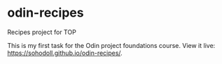 # odin-recipes
Recipes project for TOP

This is my first task for the Odin project foundations course. View it
live: https://sohodoll.github.io/odin-recipes/.
